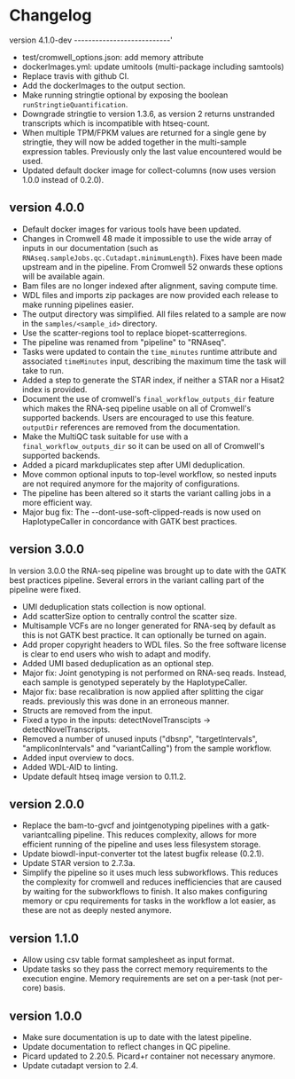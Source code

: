 Changelog
==========

<!--
Newest changes should be on top.

This document is user facing. Please word the changes in such a way
that users understand how the changes affect the new version.
-->

version 4.1.0-dev
---------------------------'
+ test/cromwell_options.json: add memory attribute
+ dockerImages.yml: update umitools (multi-package including samtools)
+ Replace travis with github CI.
+ Add the dockerImages to the output section.
+ Make running stringtie optional by exposing the boolean
  `runStringtieQuantification`.
+ Downgrade stringtie to version 1.3.6, as version 2 returns unstranded
  transcripts which is incompatible with htseq-count.
+ When multiple TPM/FPKM values are returned for a single gene by
  stringtie, they will now be added together in the multi-sample
  expression tables. Previously only the last value encountered would be
  used.
+ Updated default docker image for collect-columns (now uses version 1.0.0
  instead of 0.2.0).

version 4.0.0
---------------------------
+ Default docker images for various tools have been updated.
+ Changes in Cromwell 48 made it impossible to use the wide array of inputs
  in our documentation (such as
  `RNAseq.sampleJobs.qc.Cutadapt.minimumLength`). Fixes have been made
  upstream and in the pipeline. From Cromwell 52 onwards these options will be
  available again.
+ Bam files are no longer indexed after alignment, saving compute time.
+ WDL files and imports zip packages are now provided each release to make
  running pipelines easier.
+ The output directory was simplified. All files related to a sample are now
  in the `samples/<sample_id>` directory.
+ Use the scatter-regions tool to replace biopet-scatterregions.
+ The pipeline was renamed from "pipeline" to "RNAseq".
+ Tasks were updated to contain the `time_minutes` runtime attribute and
  associated `timeMinutes` input, describing the maximum time the task will
  take to run.
+ Added a step to generate the STAR index, if neither a STAR nor a Hisat2
  index is provided.
+ Document the use of cromwell's `final_workflow_outputs_dir` feature which
  makes the RNA-seq pipeline usable on all of Cromwell's supported backends.
  Users are encouraged to use this feature. `outputDir` references are 
  removed from the documentation.
+ Make the MultiQC task suitable for use with a `final_workflow_outputs_dir`
  so it can be used on all of Cromwell's supported backends.
+ Added a picard markduplicates step after UMI deduplication.
+ Move common optional inputs to top-level workflow, so nested inputs are not
  required anymore for the majority of configurations.
+ The pipeline has been altered so it starts the variant calling jobs in a
  more efficient way.
+ Major bug fix: The --dont-use-soft-clipped-reads is now used on
  HaplotypeCaller in concordance with GATK best practices.

version 3.0.0
---------------------------
In version 3.0.0 the RNA-seq pipeline was brought up to date with the
GATK best practices pipeline. Several errors in the variant calling part of
the pipeline were fixed.

+ UMI deduplication stats collection is now optional.
+ Add scatterSize option to centrally control the scatter size.
+ Multisample VCFs are no longer generated for RNA-seq by default as this is
  not GATK best practice. It can optionally be turned on again.
+ Add proper copyright headers to WDL files. So the free software license
  is clear to end users who wish to adapt and modify.
+ Added UMI based deduplication as an optional step.
+ Major fix: Joint genotyping is not performed on RNA-seq reads. Instead, each
  sample is genotyped seperately by the HaplotypeCaller.
+ Major fix: base recalibration is now applied after splitting the cigar reads.
  previously this was done in an erroneous manner.
+ Structs are removed from the input.
+ Fixed a typo in the inputs: detectNovelTranscipts -> detectNovelTranscripts.
+ Removed a number of unused inputs ("dbsnp", "targetIntervals",
  "ampliconIntervals" and "variantCalling") from the sample workflow.
+ Added input overview to docs.
+ Added WDL-AID to linting.
+ Update default htseq image version to 0.11.2.

version 2.0.0
---------------------------
+ Replace the bam-to-gvcf and jointgenotyping pipelines with a
  gatk-variantcalling pipeline. This reduces complexity, allows for
  more efficient running of the pipeline and uses less filesystem
  storage.
+ Update biowdl-input-converter tot the latest bugfix release (0.2.1).
+ Update STAR version to 2.7.3a.
+ Simplify the pipeline so it uses much less subworkflows. This reduces
  the complexity for cromwell and reduces inefficiencies that are caused
  by waiting for the subworkflows to finish.
  It also makes configuring memory or cpu requirements for tasks in the
  workflow a lot easier, as these are not as deeply nested anymore.

version 1.1.0
---------------------------
+ Allow using csv table format samplesheet as input format.
+ Update tasks so they pass the correct memory requirements to the
  execution engine. Memory requirements are set on a per-task (not
  per-core) basis.

version 1.0.0
---------------------------
+ Make sure documentation is up to date with the latest pipeline.
+ Update documentation to reflect changes in QC pipeline.
+ Picard updated to 2.20.5. Picard+r container not necessary anymore.
+ Update cutadapt version to 2.4.
